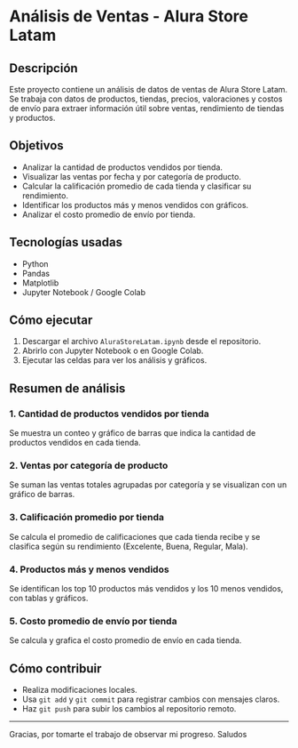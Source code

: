 # Análisis de Ventas - Alura Store Latam

## Descripción

Este proyecto contiene un análisis de datos de ventas de Alura Store Latam.  
Se trabaja con datos de productos, tiendas, precios, valoraciones y costos de envío para extraer información útil sobre ventas, rendimiento de tiendas y productos.

## Objetivos

- Analizar la cantidad de productos vendidos por tienda.  
- Visualizar las ventas por fecha y por categoría de producto.  
- Calcular la calificación promedio de cada tienda y clasificar su rendimiento.  
- Identificar los productos más y menos vendidos con gráficos.  
- Analizar el costo promedio de envío por tienda.  

## Tecnologías usadas

- Python  
- Pandas  
- Matplotlib  
- Jupyter Notebook / Google Colab  

## Cómo ejecutar

1. Descargar el archivo `AluraStoreLatam.ipynb` desde el repositorio.  
2. Abrirlo con Jupyter Notebook o en Google Colab.  
3. Ejecutar las celdas para ver los análisis y gráficos.  

## Resumen de análisis

### 1. Cantidad de productos vendidos por tienda  
Se muestra un conteo y gráfico de barras que indica la cantidad de productos vendidos en cada tienda.

### 2. Ventas por categoría de producto  
Se suman las ventas totales agrupadas por categoría y se visualizan con un gráfico de barras.

### 3. Calificación promedio por tienda  
Se calcula el promedio de calificaciones que cada tienda recibe y se clasifica según su rendimiento (Excelente, Buena, Regular, Mala).

### 4. Productos más y menos vendidos  
Se identifican los top 10 productos más vendidos y los 10 menos vendidos, con tablas y gráficos.

### 5. Costo promedio de envío por tienda  
Se calcula y grafica el costo promedio de envío en cada tienda.

## Cómo contribuir

- Realiza modificaciones locales.  
- Usa `git add` y `git commit` para registrar cambios con mensajes claros.  
- Haz `git push` para subir los cambios al repositorio remoto.  

---
Gracias, por tomarte el trabajo de observar mi progreso.
Saludos
